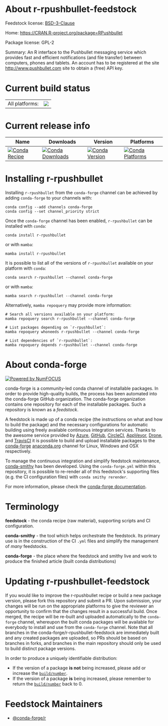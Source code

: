 About r-rpushbullet-feedstock
=============================

Feedstock license: [BSD-3-Clause](https://github.com/conda-forge/r-rpushbullet-feedstock/blob/main/LICENSE.txt)

Home: https://CRAN.R-project.org/package=RPushbullet

Package license: GPL-2

Summary: An R interface to the Pushbullet messaging service which provides fast and efficient notifications (and file transfer) between computers, phones and tablets.  An account has to be registered at the site <http://www.pushbullet.com> site to obtain a (free) API key.

Current build status
====================


<table><tr><td>All platforms:</td>
    <td>
      <a href="https://dev.azure.com/conda-forge/feedstock-builds/_build/latest?definitionId=8877&branchName=main">
        <img src="https://dev.azure.com/conda-forge/feedstock-builds/_apis/build/status/r-rpushbullet-feedstock?branchName=main">
      </a>
    </td>
  </tr>
</table>

Current release info
====================

| Name | Downloads | Version | Platforms |
| --- | --- | --- | --- |
| [![Conda Recipe](https://img.shields.io/badge/recipe-r--rpushbullet-green.svg)](https://anaconda.org/conda-forge/r-rpushbullet) | [![Conda Downloads](https://img.shields.io/conda/dn/conda-forge/r-rpushbullet.svg)](https://anaconda.org/conda-forge/r-rpushbullet) | [![Conda Version](https://img.shields.io/conda/vn/conda-forge/r-rpushbullet.svg)](https://anaconda.org/conda-forge/r-rpushbullet) | [![Conda Platforms](https://img.shields.io/conda/pn/conda-forge/r-rpushbullet.svg)](https://anaconda.org/conda-forge/r-rpushbullet) |

Installing r-rpushbullet
========================

Installing `r-rpushbullet` from the `conda-forge` channel can be achieved by adding `conda-forge` to your channels with:

```
conda config --add channels conda-forge
conda config --set channel_priority strict
```

Once the `conda-forge` channel has been enabled, `r-rpushbullet` can be installed with `conda`:

```
conda install r-rpushbullet
```

or with `mamba`:

```
mamba install r-rpushbullet
```

It is possible to list all of the versions of `r-rpushbullet` available on your platform with `conda`:

```
conda search r-rpushbullet --channel conda-forge
```

or with `mamba`:

```
mamba search r-rpushbullet --channel conda-forge
```

Alternatively, `mamba repoquery` may provide more information:

```
# Search all versions available on your platform:
mamba repoquery search r-rpushbullet --channel conda-forge

# List packages depending on `r-rpushbullet`:
mamba repoquery whoneeds r-rpushbullet --channel conda-forge

# List dependencies of `r-rpushbullet`:
mamba repoquery depends r-rpushbullet --channel conda-forge
```


About conda-forge
=================

[![Powered by
NumFOCUS](https://img.shields.io/badge/powered%20by-NumFOCUS-orange.svg?style=flat&colorA=E1523D&colorB=007D8A)](https://numfocus.org)

conda-forge is a community-led conda channel of installable packages.
In order to provide high-quality builds, the process has been automated into the
conda-forge GitHub organization. The conda-forge organization contains one repository
for each of the installable packages. Such a repository is known as a *feedstock*.

A feedstock is made up of a conda recipe (the instructions on what and how to build
the package) and the necessary configurations for automatic building using freely
available continuous integration services. Thanks to the awesome service provided by
[Azure](https://azure.microsoft.com/en-us/services/devops/), [GitHub](https://github.com/),
[CircleCI](https://circleci.com/), [AppVeyor](https://www.appveyor.com/),
[Drone](https://cloud.drone.io/welcome), and [TravisCI](https://travis-ci.com/)
it is possible to build and upload installable packages to the
[conda-forge](https://anaconda.org/conda-forge) [anaconda.org](https://anaconda.org/)
channel for Linux, Windows and OSX respectively.

To manage the continuous integration and simplify feedstock maintenance,
[conda-smithy](https://github.com/conda-forge/conda-smithy) has been developed.
Using the ``conda-forge.yml`` within this repository, it is possible to re-render all of
this feedstock's supporting files (e.g. the CI configuration files) with ``conda smithy rerender``.

For more information, please check the [conda-forge documentation](https://conda-forge.org/docs/).

Terminology
===========

**feedstock** - the conda recipe (raw material), supporting scripts and CI configuration.

**conda-smithy** - the tool which helps orchestrate the feedstock.
                   Its primary use is in the construction of the CI ``.yml`` files
                   and simplify the management of *many* feedstocks.

**conda-forge** - the place where the feedstock and smithy live and work to
                  produce the finished article (built conda distributions)


Updating r-rpushbullet-feedstock
================================

If you would like to improve the r-rpushbullet recipe or build a new
package version, please fork this repository and submit a PR. Upon submission,
your changes will be run on the appropriate platforms to give the reviewer an
opportunity to confirm that the changes result in a successful build. Once
merged, the recipe will be re-built and uploaded automatically to the
`conda-forge` channel, whereupon the built conda packages will be available for
everybody to install and use from the `conda-forge` channel.
Note that all branches in the conda-forge/r-rpushbullet-feedstock are
immediately built and any created packages are uploaded, so PRs should be based
on branches in forks, and branches in the main repository should only be used to
build distinct package versions.

In order to produce a uniquely identifiable distribution:
 * If the version of a package **is not** being increased, please add or increase
   the [``build/number``](https://docs.conda.io/projects/conda-build/en/latest/resources/define-metadata.html#build-number-and-string).
 * If the version of a package **is** being increased, please remember to return
   the [``build/number``](https://docs.conda.io/projects/conda-build/en/latest/resources/define-metadata.html#build-number-and-string)
   back to 0.

Feedstock Maintainers
=====================

* [@conda-forge/r](https://github.com/orgs/conda-forge/teams/r/)

